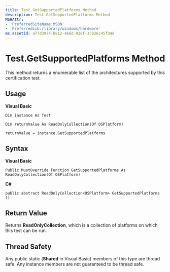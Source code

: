 ```yaml
---
title: Test.GetSupportedPlatforms Method
description: Test.GetSupportedPlatforms Method
MSHAttr:
- 'PreferredSiteName:MSDN'
- 'PreferredLib:/library/windows/hardware'
ms.assetid: a77d3974-b812-466d-928f-3c826c45f34d
---
```


# Test.GetSupportedPlatforms Method


This method returns a enumerable list of the architectures supported by this certification test.

## <span id="Usage"></span><span id="usage"></span><span id="USAGE"></span>Usage


**Visual Basic**

`Dim instance As Test`

`Dim returnValue As ReadOnlyCollection(Of OSPlatform)`

`returnValue = instance.GetSupportedPlatforms`

## <span id="Syntax"></span><span id="syntax"></span><span id="SYNTAX"></span>Syntax


**Visual Basic**

`Public MustOverride Function GetSupportedPlatforms As ReadOnlyCollection(Of OSPlatform)`

**C#**

`public abstract ReadOnlyCollection<OSPlatform> GetSupportedPlatforms ()`

## <span id="Return_Value"></span><span id="return_value"></span><span id="RETURN_VALUE"></span>Return Value


Returns **ReadOnlyCollection**, which is a collection of platforms on which this test can be run.

## <span id="Thread_Safety"></span><span id="thread_safety"></span><span id="THREAD_SAFETY"></span>Thread Safety


Any public static (**Shared** in Visual Basic) members of this type are thread safe. Any instance members are not guaranteed to be thread safe.

 

 






